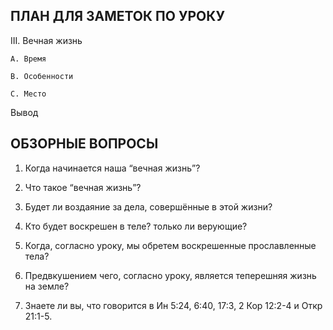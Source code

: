 
## ПЛАН ДЛЯ ЗАМЕТОК ПО УРОКУ


III. Вечная жизнь

    A. Время

    B. Особенности 

    C. Место

Вывод




## ОБЗОРНЫЕ ВОПРОСЫ

1. Когда начинается наша “вечная жизнь”?

2. Что такое “вечная жизнь”?

3. Будет ли воздаяние за дела, совершённые в этой жизни?

4. Кто будет воскрешен в теле? только ли верующие?

5. Когда, согласно уроку, мы обретем воскрешенные прославленные тела?

6. Предвкушением чего, согласно уроку, является теперешняя жизнь на земле?

7. Знаете ли вы, что говорится в Ин 5:24, 6:40, 17:3,
2 Кор 12:2-4 и
Откр 21:1-5.
 
